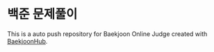 # 백준 문제풀이
This is a auto push repository for Baekjoon Online Judge created with [BaekjoonHub](https://github.com/BaekjoonHub/BaekjoonHub).



